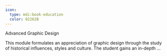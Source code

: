 ```yaml
---
icon:
  type: mdi:book-education
  color: 02262B
---
```

Advanced Graphic Design

This module formulates an appreciation of graphic design through the study of historical influences, styles and culture. The student gains an in-depth ... 
